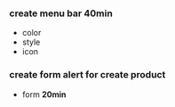 ### create menu bar **40min**
- color
- style	
- icon
### create form alert for create product 
- form **20min**
